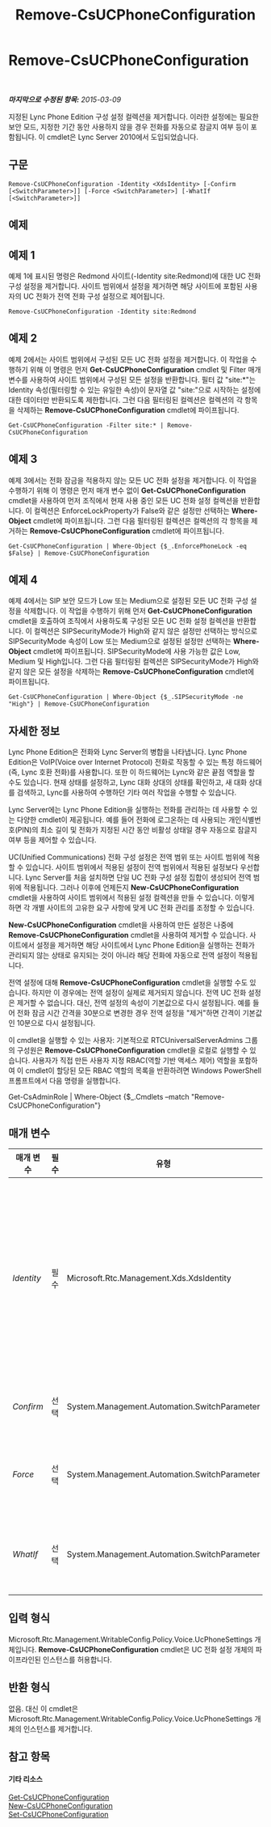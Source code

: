 ﻿---
title: Remove-CsUCPhoneConfiguration
TOCTitle: Remove-CsUCPhoneConfiguration
ms:assetid: 1b2d9601-3206-48d9-a846-4486b606aad0
ms:mtpsurl: https://technet.microsoft.com/ko-kr/library/Gg398249(v=OCS.15)
ms:contentKeyID: 49302967
ms.date: 08/10/2015
mtps_version: v=OCS.15
ms.translationtype: HT
---

# Remove-CsUCPhoneConfiguration

 

_**마지막으로 수정된 항목:** 2015-03-09_

지정된 Lync Phone Edition 구성 설정 컬렉션을 제거합니다. 이러한 설정에는 필요한 보안 모드, 지정한 기간 동안 사용하지 않을 경우 전화를 자동으로 잠글지 여부 등이 포함됩니다. 이 cmdlet은 Lync Server 2010에서 도입되었습니다.

## 구문

    Remove-CsUCPhoneConfiguration -Identity <XdsIdentity> [-Confirm [<SwitchParameter>]] [-Force <SwitchParameter>] [-WhatIf [<SwitchParameter>]]

## 예제

## 예제 1

예제 1에 표시된 명령은 Redmond 사이트(-Identity site:Redmond)에 대한 UC 전화 구성 설정을 제거합니다. 사이트 범위에서 설정을 제거하면 해당 사이트에 포함된 사용자의 UC 전화가 전역 전화 구성 설정으로 제어됩니다.

    Remove-CsUCPhoneConfiguration -Identity site:Redmond

## 예제 2

예제 2에서는 사이트 범위에서 구성된 모든 UC 전화 설정을 제거합니다. 이 작업을 수행하기 위해 이 명령은 먼저 **Get-CsUCPhoneConfiguration** cmdlet 및 Filter 매개 변수를 사용하여 사이트 범위에서 구성된 모든 설정을 반환합니다. 필터 값 "site:\*"는 Identity 속성(필터링할 수 있는 유일한 속성)이 문자열 값 "site:"으로 시작하는 설정에 대한 데이터만 반환되도록 제한합니다. 그런 다음 필터링된 컬렉션은 컬렉션의 각 항목을 삭제하는 **Remove-CsUCPhoneConfiguration** cmdlet에 파이프됩니다.

    Get-CsUCPhoneConfiguration -Filter site:* | Remove-CsUCPhoneConfiguration

## 예제 3

예제 3에서는 전화 잠금을 적용하지 않는 모든 UC 전화 설정을 제거합니다. 이 작업을 수행하기 위해 이 명령은 먼저 매개 변수 없이 **Get-CsUCPhoneConfiguration** cmdlet을 사용하여 먼저 조직에서 현재 사용 중인 모든 UC 전화 설정 컬렉션을 반환합니다. 이 컬렉션은 EnforceLockProperty가 False와 같은 설정만 선택하는 **Where-Object** cmdlet에 파이프됩니다. 그런 다음 필터링된 컬렉션은 컬렉션의 각 항목을 제거하는 **Remove-CsUCPhoneConfiguration** cmdlet에 파이프됩니다.

    Get-CsUCPhoneConfiguration | Where-Object {$_.EnforcePhoneLock -eq $False} | Remove-CsUCPhoneConfiguration

## 예제 4

예제 4에서는 SIP 보안 모드가 Low 또는 Medium으로 설정된 모든 UC 전화 구성 설정을 삭제합니다. 이 작업을 수행하기 위해 먼저 **Get-CsUCPhoneConfiguration** cmdlet을 호출하여 조직에서 사용하도록 구성된 모든 UC 전화 설정 컬렉션을 반환합니다. 이 컬렉션은 SIPSecurityMode가 High와 같지 않은 설정만 선택하는 방식으로 SIPSecurityMode 속성이 Low 또는 Medium으로 설정된 설정만 선택하는 **Where-Object** cmdlet에 파이프됩니다. SIPSecurityMode에 사용 가능한 값은 Low, Medium 및 High입니다. 그런 다음 필터링된 컬렉션은 SIPSecurityMode가 High와 같지 않은 모든 설정을 삭제하는 **Remove-CsUCPhoneConfiguration** cmdlet에 파이프됩니다.

    Get-CsUCPhoneConfiguration | Where-Object {$_.SIPSecurityMode -ne "High"} | Remove-CsUCPhoneConfiguration

## 자세한 정보

Lync Phone Edition은 전화와 Lync Server의 병합을 나타냅니다. Lync Phone Edition은 VoIP(Voice over Internet Protocol) 전화로 작동할 수 있는 특정 하드웨어(즉, Lync 호환 전화)를 사용합니다. 또한 이 하드웨어는 Lync와 같은 끝점 역할을 할 수도 있습니다. 현재 상태를 설정하고, Lync 대화 상대의 상태를 확인하고, 새 대화 상대를 검색하고, Lync를 사용하여 수행하던 기타 여러 작업을 수행할 수 있습니다.

Lync Server에는 Lync Phone Edition을 실행하는 전화를 관리하는 데 사용할 수 있는 다양한 cmdlet이 제공됩니다. 예를 들어 전화에 로그온하는 데 사용되는 개인식별번호(PIN)의 최소 길이 및 전화가 지정된 시간 동안 비활성 상태일 경우 자동으로 잠글지 여부 등을 제어할 수 있습니다.

UC(Unified Communications) 전화 구성 설정은 전역 범위 또는 사이트 범위에 적용할 수 있습니다. 사이트 범위에서 적용된 설정이 전역 범위에서 적용된 설정보다 우선합니다. Lync Server를 처음 설치하면 단일 UC 전화 구성 설정 집합이 생성되어 전역 범위에 적용됩니다. 그러나 이후에 언제든지 **New-CsUCPhoneConfiguration** cmdlet을 사용하여 사이트 범위에서 적용된 설정 컬렉션을 만들 수 있습니다. 이렇게 하면 각 개별 사이트의 고유한 요구 사항에 맞게 UC 전화 관리를 조정할 수 있습니다.

**New-CsUCPhoneConfiguration** cmdlet을 사용하여 만든 설정은 나중에 **Remove-CsUCPhoneConfiguration** cmdlet을 사용하여 제거할 수 있습니다. 사이트에서 설정을 제거하면 해당 사이트에서 Lync Phone Edition을 실행하는 전화가 관리되지 않는 상태로 유지되는 것이 아니라 해당 전화에 자동으로 전역 설정이 적용됩니다.

전역 설정에 대해 **Remove-CsUCPhoneConfiguration** cmdlet을 실행할 수도 있습니다. 하지만 이 경우에는 전역 설정이 실제로 제거되지 않습니다. 전역 UC 전화 설정은 제거할 수 없습니다. 대신, 전역 설정의 속성이 기본값으로 다시 설정됩니다. 예를 들어 전화 잠금 시간 간격을 30분으로 변경한 경우 전역 설정을 "제거"하면 간격이 기본값인 10분으로 다시 설정됩니다.

이 cmdlet을 실행할 수 있는 사용자: 기본적으로 RTCUniversalServerAdmins 그룹의 구성원은 **Remove-CsUCPhoneConfiguration** cmdlet을 로컬로 실행할 수 있습니다. 사용자가 직접 만든 사용자 지정 RBAC(역할 기반 액세스 제어) 역할을 포함하여 이 cmdlet이 할당된 모든 RBAC 역할의 목록을 반환하려면 Windows PowerShell 프롬프트에서 다음 명령을 실행합니다.

Get-CsAdminRole | Where-Object {$\_.Cmdlets –match "Remove-CsUCPhoneConfiguration"}

## 매개 변수


<table>
<colgroup>
<col style="width: 25%" />
<col style="width: 25%" />
<col style="width: 25%" />
<col style="width: 25%" />
</colgroup>
<thead>
<tr class="header">
<th>매개 변수</th>
<th>필수</th>
<th>유형</th>
<th>설명</th>
</tr>
</thead>
<tbody>
<tr class="odd">
<td><p><em>Identity</em></p></td>
<td><p>필수</p></td>
<td><p>Microsoft.Rtc.Management.Xds.XdsIdentity</p></td>
<td><p>제거할 UC 전화 구성 설정 컬렉션의 고유 식별자입니다. 사이트 컬렉션을 제거하려면 -Identity &quot;site:Redmond&quot;와 유사한 구문을 사용합니다. 전역 컬렉션을 제거(다시 설정)하려면 -Identity global 구문을 사용합니다. 정책 ID를 지정할 때는 와일드카드를 사용할 수 없습니다.</p></td>
</tr>
<tr class="even">
<td><p><em>Confirm</em></p></td>
<td><p>선택</p></td>
<td><p>System.Management.Automation.SwitchParameter</p></td>
<td><p>명령을 실행하기 전에 확인 메시지를 표시합니다.</p></td>
</tr>
<tr class="odd">
<td><p><em>Force</em></p></td>
<td><p>선택</p></td>
<td><p>System.Management.Automation.SwitchParameter</p></td>
<td><p>명령을 실행할 때 발생할 수 있는 심각하지 않은 오류 메시지를 표시하지 않습니다.</p></td>
</tr>
<tr class="even">
<td><p><em>WhatIf</em></p></td>
<td><p>선택</p></td>
<td><p>System.Management.Automation.SwitchParameter</p></td>
<td><p>명령을 실제로 실행하지 않고도 명령이 실행될 경우 발생할 수 있는 현상을 설명합니다.</p></td>
</tr>
</tbody>
</table>


## 입력 형식

Microsoft.Rtc.Management.WritableConfig.Policy.Voice.UcPhoneSettings 개체입니다. **Remove-CsUCPhoneConfiguration** cmdlet은 UC 전화 설정 개체의 파이프라인된 인스턴스를 허용합니다.

## 반환 형식

없음. 대신 이 cmdlet은 Microsoft.Rtc.Management.WritableConfig.Policy.Voice.UcPhoneSettings 개체의 인스턴스를 제거합니다.

## 참고 항목

#### 기타 리소스

[Get-CsUCPhoneConfiguration](get-csucphoneconfiguration.md)  
[New-CsUCPhoneConfiguration](new-csucphoneconfiguration.md)  
[Set-CsUCPhoneConfiguration](set-csucphoneconfiguration.md)

